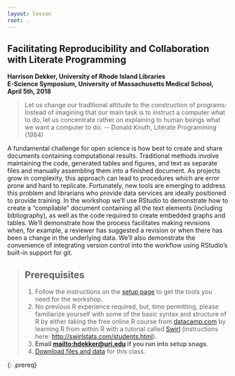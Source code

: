 ```yaml
---
layout: lesson
root: .
---
```

## Facilitating Reproducibility and Collaboration with Literate Programming
__Harrison Dekker, University of Rhode Island Libraries__  
__E-Science Symposium,  University of Massachusetts Medical School, April 5th, 2018__  

> Let us change our traditional attitude to the construction of programs: Instead of imagining that our main task is to instruct a computer what to do, let us concentrate rather on explaining to human beings what we want a computer to do. -- Donald Knuth, Literate Programming (1984)

A fundamental challenge for open science is how best to create and share documents containing computational results. Traditional methods involve maintaining the code, generated tables and figures, and text as separate files and manually assembling them into a finished document. As projects grow in complexity, this approach can lead to procedures which are error prone and hard to replicate. Fortunately, new tools are emerging to address this problem and librarians who provide data services are ideally positioned to provide training. In the workshop we’ll use RStudio to demonstrate how to create a “compilable” document containing all the text elements (including bibliography), as well as the code required to create embedded graphs and tables. We’ll demonstrate how the process facilitates making revisions when, for example, a reviewer has suggested a revision or when there has been a change in the underlying data. We’ll also demonstrate the convenience of integrating version control into the workflow using RStudio’s built-in support for git.


> ## Prerequisites
>
> 1. Follow the instructions on the [setup page](setup/) to get the tools you need for the workshop.
> 2. No previous R experience required, but, time permitting, please familiarize yourself with some of the basic syntax and structure of R by either taking the free online R course from [datacamp.com](https://www.datacamp.com/) by learning R from within R with a tutorial called [Swirl](http://swirlstats.com/) (instructions here: <http://swirlstats.com/students.html>).
> 3. **Email <mailto:hdekker@uri.edu> if you run into setup snags**.
> 4. [Download files and data](files/files.zip) for this class.
>
{: .prereq}
